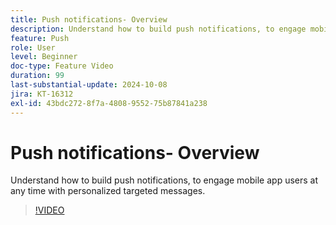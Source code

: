 ```yaml
---
title: Push notifications- Overview
description: Understand how to build push notifications, to engage mobile app users at any time with personalized targeted messages.
feature: Push
role: User
level: Beginner
doc-type: Feature Video
duration: 99
last-substantial-update: 2024-10-08
jira: KT-16312
exl-id: 43bdc272-8f7a-4808-9552-75b87841a238
---
```

# Push notifications- Overview

Understand how to build push notifications, to engage mobile app users at any time with personalized targeted messages.

>[!VIDEO](https://video.tv.adobe.com/v/3432679/?learn=on)
